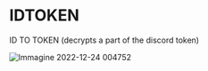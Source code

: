 # IDTOKEN
ID TO TOKEN (decrypts a part of the discord token)

![Immagine 2022-12-24 004752](https://user-images.githubusercontent.com/108951418/209414245-5a538a57-0903-45f9-8063-dfad6322fd05.jpg)
